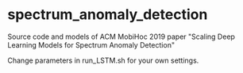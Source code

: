 # spectrum_anomaly_detection
Source code and models of ACM MobiHoc 2019 paper "Scaling Deep Learning Models for Spectrum Anomaly Detection"

Change parameters in run_LSTM.sh for your own settings.
